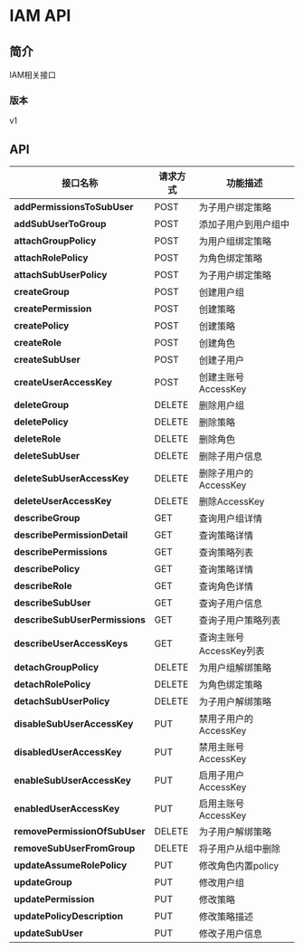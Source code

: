 # IAM API


## 简介
IAM相关接口


### 版本
v1


## API
|接口名称|请求方式|功能描述|
|---|---|---|
|**addPermissionsToSubUser**|POST|为子用户绑定策略|
|**addSubUserToGroup**|POST|添加子用户到用户组中|
|**attachGroupPolicy**|POST|为用户组绑定策略|
|**attachRolePolicy**|POST|为角色绑定策略|
|**attachSubUserPolicy**|POST|为子用户绑定策略|
|**createGroup**|POST|创建用户组|
|**createPermission**|POST|创建策略|
|**createPolicy**|POST|创建策略|
|**createRole**|POST|创建角色|
|**createSubUser**|POST|创建子用户|
|**createUserAccessKey**|POST|创建主账号AccessKey|
|**deleteGroup**|DELETE|删除用户组|
|**deletePolicy**|DELETE|删除策略|
|**deleteRole**|DELETE|删除角色|
|**deleteSubUser**|DELETE|删除子用户信息|
|**deleteSubUserAccessKey**|DELETE|删除子用户的AccessKey|
|**deleteUserAccessKey**|DELETE|删除AccessKey|
|**describeGroup**|GET|查询用户组详情|
|**describePermissionDetail**|GET|查询策略详情|
|**describePermissions**|GET|查询策略列表|
|**describePolicy**|GET|查询策略详情|
|**describeRole**|GET|查询角色详情|
|**describeSubUser**|GET|查询子用户信息|
|**describeSubUserPermissions**|GET|查询子用户策略列表|
|**describeUserAccessKeys**|GET|查询主账号AccessKey列表|
|**detachGroupPolicy**|DELETE|为用户组解绑策略|
|**detachRolePolicy**|DELETE|为角色绑定策略|
|**detachSubUserPolicy**|DELETE|为子用户解绑策略|
|**disableSubUserAccessKey**|PUT|禁用子用户的AccessKey|
|**disabledUserAccessKey**|PUT|禁用主账号AccessKey|
|**enableSubUserAccessKey**|PUT|启用子用户AccessKey|
|**enabledUserAccessKey**|PUT|启用主账号AccessKey|
|**removePermissionOfSubUser**|DELETE|为子用户解绑策略|
|**removeSubUserFromGroup**|DELETE|将子用户从组中删除|
|**updateAssumeRolePolicy**|PUT|修改角色内置policy|
|**updateGroup**|PUT|修改用户组|
|**updatePermission**|PUT|修改策略|
|**updatePolicyDescription**|PUT|修改策略描述|
|**updateSubUser**|PUT|修改子用户信息|
